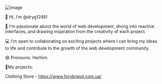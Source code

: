 ![image](https://github.com/dryg1246/dryg1246/assets/135627434/cae5f1ca-b290-43d1-955f-31ef45cc8b29)


👋 Hi, I'm @dryg1246!

👀 I'm passionate about the world of web development, diving into reactive interfaces, and drawing inspiration from the creativity of each project.

💻 I'm open to collaborating on exciting projects where I can bring my ideas to life and contribute to the growth of the web development community.

😄 Pronouns: He/him.


💼My projects:

Clothing Store -  https://www.forsbrand.com.ua/

